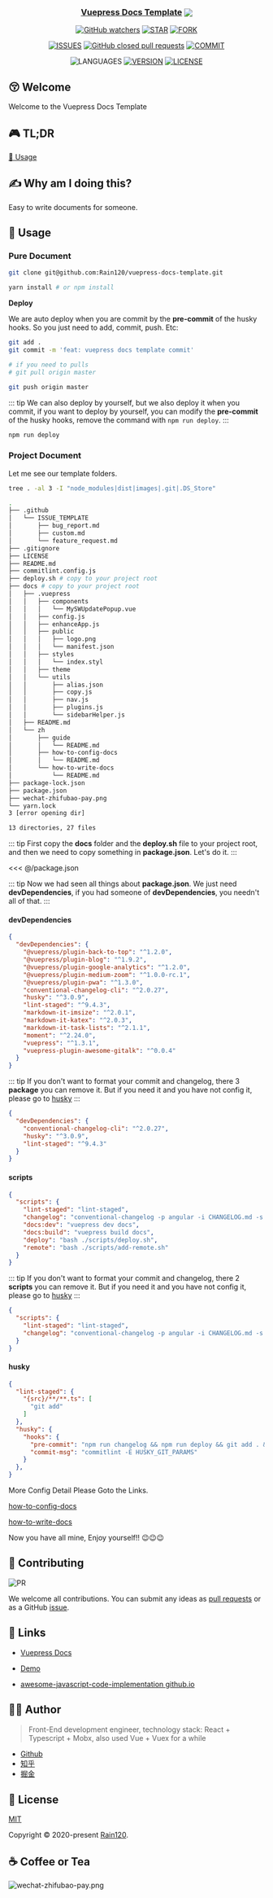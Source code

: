 <h3 align="center">
  <a href="https://github.com/Rain120/vuepress-docs-template">Vuepress Docs Template</a>
  <img align="center" src="../../.vuepress/public/images/docs.png" />
</h3>

<div align="center">

[![GitHub watchers](https://img.shields.io/github/watchers/rain120/vuepress-docs-template?style=social)](https://github.com/Rain120/vuepress-docs-template/watchers)
[![STAR](https://img.shields.io/github/stars/rain120/vuepress-docs-template?style=social)](https://github.com/Rain120/vuepress-docs-template/stargazers) [![FORK](https://img.shields.io/github/forks/rain120/vuepress-docs-template?style=social)](https://github.com/Rain120/vuepress-docs-template/network/members)

[![ISSUES](https://img.shields.io/github/issues/rain120/vuepress-docs-template?style=flat-square)](https://github.com/Rain120/vuepress-docs-template/issues) [![GitHub closed pull requests](https://img.shields.io/github/issues-pr-closed/rain120/vuepress-docs-template?style=flat-square)](https://github.com/Rain120/vuepress-docs-template/pulls) [![COMMIT](https://img.shields.io/github/last-commit/rain120/vuepress-docs-template?style=flat-square)](https://github.com/Rain120/vuepress-docs-template/commits/master)

![LANGUAGES](https://img.shields.io/github/languages/top/rain120/vuepress-docs-template?style=flat-square)
[![VERSION](https://img.shields.io/github/package-json/v/rain120/vuepress-docs-template?style=flat-square)](https://github.com/Rain120/vuepress-docs-template/blob/master/package.json) [![LICENSE](https://img.shields.io/github/license/rain120/vuepress-docs-template?style=flat-square)](https://github.com/Rain120/vuepress-docs-template/blob/master/LICENSE)

</div>

## 😚 Welcome

Welcome to the Vuepress Docs Template

## 🎮 TL;DR

<!-- ⌨️ To be Continue... -->

[🔨 Usage](#🔨-usage)

## ✍ Why am I doing this?

Easy to write documents for someone.

## 🔨 Usage

### Pure Document

```sh {1}
git clone git@github.com:Rain120/vuepress-docs-template.git

yarn install # or npm install
```

**Deploy**

We are auto deploy when you are commit by the **pre-commit** of the husky hooks. So you just need to add, commit, push. Etc:

```sh
git add .
git commit -m 'feat: vuepress docs template commit'

# if you need to pulls
# git pull origin master

git push origin master
```
::: tip
We can also deploy by yourself, but we also deploy it when you commit, if you want to deploy by yourself, you can modify the **pre-commit** of the husky hooks, remove the command with `npm run deploy`.
:::

```sh
npm run deploy
```

### Project Document

Let me see our template folders.

```sh
tree . -al 3 -I "node_modules|dist|images|.git|.DS_Store"
```

```sh
.
├── .github
│   └── ISSUE_TEMPLATE
│       ├── bug_report.md
│       ├── custom.md
│       └── feature_request.md
├── .gitignore
├── LICENSE
├── README.md
├── commitlint.config.js
├── deploy.sh # copy to your project root
├── docs # copy to your project root
│   ├── .vuepress
│   │   ├── components
│   │   │   └── MySWUpdatePopup.vue
│   │   ├── config.js
│   │   ├── enhanceApp.js
│   │   ├── public
│   │   │   ├── logo.png
│   │   │   └── manifest.json
│   │   ├── styles
│   │   │   └── index.styl
│   │   ├── theme
│   │   └── utils
│   │       ├── alias.json
│   │       ├── copy.js
│   │       ├── nav.js
│   │       ├── plugins.js
│   │       └── sidebarHelper.js
│   ├── README.md
│   └── zh
│       ├── guide
│       │   └── README.md
│       ├── how-to-config-docs
│       │   └── README.md
│       └── how-to-write-docs
│           └── README.md
├── package-lock.json
├── package.json
├── wechat-zhifubao-pay.png
└── yarn.lock
3 [error opening dir]

13 directories, 27 files
```
::: tip
First copy the **docs** folder and the **deploy.sh** file to your project root, and then we need to copy something in **package.json**. Let's do it.
:::

<<< @/package.json

::: tip
Now we had seen all things about **package.json**. We just need **devDependencies**, if you had someone of **devDependencies**, you needn't all of that.
:::

#### devDependencies

```json
{
  "devDependencies": {
    "@vuepress/plugin-back-to-top": "^1.2.0",
    "@vuepress/plugin-blog": "^1.9.2",
    "@vuepress/plugin-google-analytics": "^1.2.0",
    "@vuepress/plugin-medium-zoom": "^1.0.0-rc.1",
    "@vuepress/plugin-pwa": "^1.3.0",
    "conventional-changelog-cli": "^2.0.27",
    "husky": "^3.0.9",
    "lint-staged": "^9.4.3",
    "markdown-it-imsize": "^2.0.1",
    "markdown-it-katex": "^2.0.3",
    "markdown-it-task-lists": "^2.1.1",
    "moment": "^2.24.0",
    "vuepress": "^1.3.1",
    "vuepress-plugin-awesome-gitalk": "^0.0.4"
  }
}
```
::: tip
If you don't want to format your commit and changelog, there 3 **package** you can remove it. But if you need it and you have not config it, please go to [husky](#husky)
:::

```json
{
  "devDependencies": {
    "conventional-changelog-cli": "^2.0.27",
    "husky": "^3.0.9",
    "lint-staged": "^9.4.3"
  }
}
```

#### scripts

```json
{
  "scripts": {
    "lint-staged": "lint-staged",
    "changelog": "conventional-changelog -p angular -i CHANGELOG.md -s -r 0",
    "docs:dev": "vuepress dev docs",
    "docs:build": "vuepress build docs",
    "deploy": "bash ./scripts/deploy.sh",
    "remote": "bash ./scripts/add-remote.sh"
  }
}
```
::: tip
If you don't want to format your commit and changelog, there 2 **scripts** you can remove it. But if you need it and you have not config it, please go to [husky](#husky)
:::

```json
{
  "scripts": {
    "lint-staged": "lint-staged",
    "changelog": "conventional-changelog -p angular -i CHANGELOG.md -s -r 0"
  }
}
```

#### husky

```json {9}
{
  "lint-staged": {
    "{src}/**/**.ts": [
      "git add"
    ]
  },
  "husky": {
    "hooks": {
      "pre-commit": "npm run changelog && npm run deploy && git add . && lint-staged",
      "commit-msg": "commitlint -E HUSKY_GIT_PARAMS"
    }
  },
}
```

More Config Detail Please Goto the Links.

[how-to-config-docs](docs/zh/how-to-config-docs/README.md)

[how-to-write-docs](docs/zh/how-to-write-docs/README.md)

Now you have all mine, Enjoy yourself!! 😉😉😉

## 🤝 Contributing

![PR](https://img.shields.io/badge/PRs-Welcome-orange?style=flat-square&logo=appveyor)

We welcome all contributions. You can submit any ideas as [pull requests](https://github.com/Rain120/vuepress-docs-template/pulls) or as a GitHub [issue](https://github.com/Rain120/vuepress-docs-template/issues).

## 🔗 Links

- [Vuepress Docs](https://vuepress.vuejs.org/)

- [Demo](https://rain120.github.io/vuepress-docs-template)

- [awesome-javascript-code-implementation github.io](https://rain120.github.io/awesome-javascript-code-implementation/)

## 👨‍🏭 Author

> Front-End development engineer, technology stack: React + Typescript + Mobx, also used Vue + Vuex for a while

- [Github](https://github.com/Rain120)
- [知乎](https://www.zhihu.com/people/yan-yang-nian-hua-120/activities)
- [掘金](https://juejin.im/user/57c616496be3ff00584f54db)

## 📝 License

[MIT](https://github.com/Rain120/vuepress-docs-template/blob/master/LICENSE)

Copyright © 2020-present [Rain120](https://github.com/Rain120).

## ☕ Coffee or Tea

![wechat-zhifubao-pay.png](~@images/wechat-zhifubao-pay.png)
